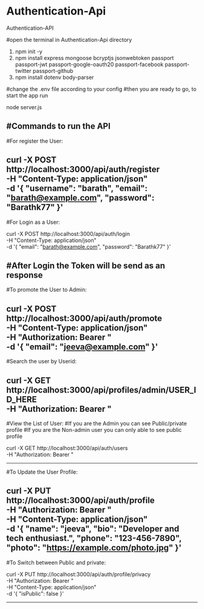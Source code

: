 # Authentication-Api
Authentication-API

#open the terminal in Authentication-Api directory
1. npm init -y
2. npm install express mongoose bcryptjs jsonwebtoken passport passport-jwt passport-google-oauth20 passport-facebook passport-twitter passport-github
3. npm install dotenv body-parser

#change the .env file according to your config
#then you are ready to go, to start the app run

node server.js

#Commands to run the API
-------------------------------------------------------------------------------
#For register the User:

curl -X POST http://localhost:3000/api/auth/register \
  -H "Content-Type: application/json" \
  -d '{
    "username": "barath",
    "email": "barath@example.com",
    "password": "Barathk77"
  }'
-------------------------------------------------------------------------------
#For Login as a User:

curl -X POST http://localhost:3000/api/auth/login \
  -H "Content-Type: application/json" \
  -d '{
    "email": "barath@example.com",
    "password": "Barathk77"
  }'

#After Login the Token will be send as an response
-------------------------------------------------------------------------------
#To promote the User to Admin:

curl -X POST http://localhost:3000/api/auth/promote \
  -H "Content-Type: application/json" \
  -H "Authorization: Bearer <use the token generated after login>" \
  -d '{
    "email": "jeeva@example.com"
  }'
-------------------------------------------------------------------------------
#Search the user by Userid:

curl -X GET http://localhost:3000/api/profiles/admin/USER_ID_HERE \
  -H "Authorization: Bearer <enter token generated of after admin login>"
-------------------------------------------------------------------------------
#View the List of User:
#If you are the Admin you can see Public/private profile
#If you are the Non-admin user you can only able to see public profile

curl -X GET http://localhost:3000/api/auth/users \
  -H "Authorization: Bearer <enter token generated after login>"

-------------------------------------------------------------------------------
#To Update the User Profile:

curl -X PUT http://localhost:3000/api/auth/profile \
  -H "Authorization: Bearer <Token Generated after login>" \
  -H "Content-Type: application/json" \
  -d '{
    "name": "jeeva",
    "bio": "Developer and tech enthusiast.",
    "phone": "123-456-7890",
    "photo": "https://example.com/photo.jpg"
  }'
-------------------------------------------------------------------------------
#To Switch between Public and private:

curl -X PUT http://localhost:3000/api/auth/profile/privacy \
  -H "Authorization: Bearer <Token Generated after login>" \
  -H "Content-Type: application/json" \
  -d '{
  "isPublic": false
  }'
 
-------------------------------------------------------------------------------





